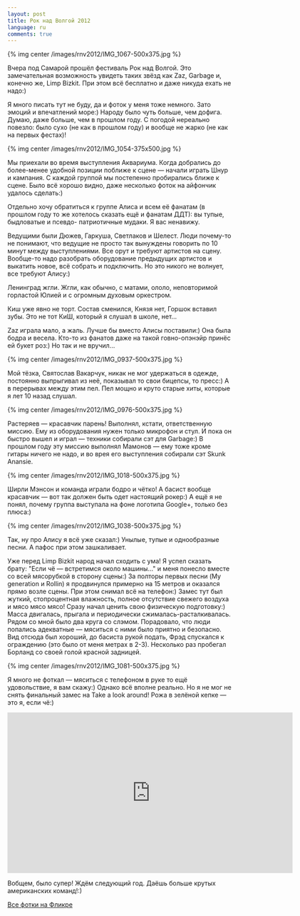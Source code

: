 ```yaml
---
layout: post
title: Рок над Волгой 2012
language: ru
comments: true
---
```


{% img center /images/rnv2012/IMG_1067-500x375.jpg %}

Вчера под Самарой прошёл фестиваль Рок над Волгой. Это замечательная
возможность увидеть таких звёзд как Zaz, Garbage и, конечно же, Limp Bizkit.
При этом всё бесплатно и даже никуда ехать не надо:)

Я много писать тут не буду, да и фоток у меня тоже немного. Зато эмоций и
впечатлений море:)  Народу было чуть больше, чем дофига. Думаю, даже больше,
чем в прошлом году. С погодой нереально повезло: было сухо (не как в прошлом
году) и вообще не жарко (не как на первых фестах)!

{% img center /images/rnv2012/IMG_1054-375x500.jpg %}

Мы приехали во время выступления Аквариума. Когда добрались до более-менее
удобной позиции поближе к сцене — начали играть Шнур и кампания. С каждой
группой мы постепенно пробирались ближе к сцене. Было всё хорошо видно, даже
несколько фоток на айфончик удалось сделать:)

Отдельно хочу обратиться к группе Алиса и всем её фанатам (в прошлом году то
же хотелось сказать ещё и фанатам ДДТ): вы тупые, быдловатые и псевдо-
патриотичные мудаки. Я вас ненавижу.

Ведущими были Дюжев, Гаркуша, Светлаков и Шелест. Люди почему-то не понимают,
что ведущие не просто так вынуждены говорить по 10 минут между выступлениями.
Все орут и требуют артистов на сцену. Вообще-то надо разобрать оборудование
предыдущих артистов и выкатить новое, всё собрать и подключить. Но это никого
не волнует, все требуют Алису:)

Ленинград жгли. Жгли, как обычно, с матами, ололо, неповторимой горластой
Юлией и с огромным духовым оркестром.

Киш уже явно не торт. Состав сменился, Князя нет, Горшок вставил зубы. Это не
тот КиШ, который я слушал в школе, нет...

Zaz играла мало, а жаль. Лучше бы вместо Алисы поставили:) Она была бодра и
весела. Кто-то из фанатов даже на такой говно-опэнэйр принёс ей букет роз:) Но
так и не вручил...

{% img center /images/rnv2012/IMG_0937-500x375.jpg %}

Мой тёзка, Святослав Вакарчук, никак не мог удержаться в одежде, постоянно
выпрыгивал из неё, показывал то свои бицепсы, то пресс:) А в перерывах между
этим пел. Пел мощно и круто старые хиты, которые я лет 10 назад слушал.

{% img center /images/rnv2012/IMG_0976-500x375.jpg %}

Растеряев — красавчик парень! Выполнял, кстати, ответственную миссию. Ему из
оборудования нужен только микрофон и стул. И пока он быстро вышел и играл —
техники собирали сэт для Garbage:) В прошлом году эту миссию выполнял Мамонов
— ему тоже кроме гитары ничего не надо, и во врея его выступления собирали сэт
Skunk Anansie.

{% img center /images/rnv2012/IMG_1018-500x375.jpg %}

Ширли Мэнсон и команда играли бодро и чётко! А басист вообще красавчик — вот
так должен быть одет настоящий рокер:) А ещё я не понял, почему группа
выступала на фоне логотипа Google+, только без плюса:)

{% img center /images/rnv2012/IMG_1038-500x375.jpg %}

Так, ну про Алису я всё уже сказал:) Унылые, тупые и однообразные песни. А
пафос при этом зашкаливает.

Уже перед Limp Bizkit народ начал сходить с ума! Я успел сказать брату: "Если
чё — встретимся около машины..." и меня понесло вместе со всей мясорубкой в
сторону сцены:) За полторы первых песни (My generation и Rollin) я продвинулся
примерно на 15 метров и оказался прямо возле сцены. При этом снимал всё на
телефон:) Замес тут был жуткий, стопроцентная влажность, полное отсутствие
свежего воздуха и мясо мясо мясо! Сразу начал ценить свою физическую
подготовку:) Масса двигалась, прыгала и периодически сжималась-расталкивалась.
Рядом со мной было два круга со слэмом. Порадовало, что люди попались
адекватные — мяситься с ними было приятно и безопасно. Вид отсюда был хороший,
до басиста рукой подать, Фрэд спускался к ограждению (это было от меня метрах
в 2-3). Несколько раз пробегал Борланд со своей голой красной задницей.

{% img center /images/rnv2012/IMG_1081-500x375.jpg %}

Я много не фоткал — мяситься с телефоном в руке то ещё удовольствие, я вам
скажу:) Однако всё вполне реально. Но я не мог не снять финальный замес на
Take a look around! Рожа в зелёной кепке — это я, если чё:)

<iframe width="640" height="360" src="http://www.youtube.com/embed/4ukIta0wEio?rel=0" frameborder="0" allowfullscreen></iframe>
  
Вобщем, было супер! Ждём следующий год. Даёшь больше крутых американских
команд!:)

[Все фотки на Фликре](http://www.flickr.com/photos/stas_spiridonov/sets/72157631140671796/)

